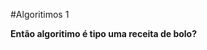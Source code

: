 #Algoritimos 1

<strong> Então algoritimo é tipo uma receita de bolo?</strong>

<im src="https://aprenda-a-programar.github.io/images/confecao_bolo.png">
